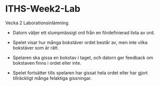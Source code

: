 # ITHS-Week2-Lab
Vecka 2 Laborationsinlämning

* Datorn väljer ett slumpmässigt ord från en fördefinierad lista av ord.

* Spelet visar hur många bokstäver ordet består av, men inte vilka bokstäver som är rätt.

* Spelaren ska gissa en bokstav i taget, och datorn ger feedback om bokstaven finns i ordet eller inte.

* Spelet fortsätter tills spelaren har gissat hela ordet eller har gjort tillräckligt många felaktiga gissningar.